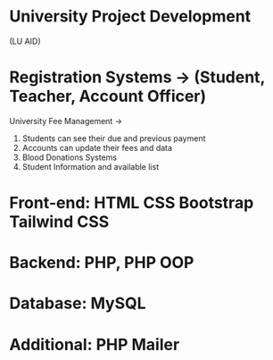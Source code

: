 # University Project Development
(LU AID)

# Registration Systems → (Student, Teacher, Account Officer)
University Fee Management →

1. Students can see their due and previous payment
2. Accounts can update their fees and data
3. Blood Donations Systems
4. Student Information and available list


# Front-end: HTML CSS Bootstrap Tailwind CSS

# Backend: PHP, PHP OOP

# Database: MySQL

# Additional: PHP Mailer
